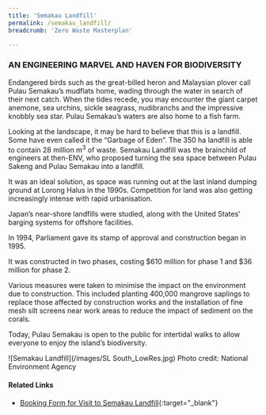 ```yaml
---
title: 'Semakau Landfill'
permalink: /semakau_landfill/
breadcrumb: 'Zero Waste Masterplan'

---
```



### AN ENGINEERING MARVEL AND HAVEN FOR BIODIVERSITY

Endangered birds such as the great-billed
heron and Malaysian plover call Pulau
Semakau’s mudflats home, wading through
the water in search of their next catch.
When the tides recede, you may encounter
the giant carpet anemone, sea urchins, sickle
seagrass, nudibranchs and the impressive
knobbly sea star. Pulau Semakau’s waters are
also home to a fish farm.

Looking at the landscape, it may be hard to
believe that this is a landfill. Some have even
called it the “Garbage of Eden”. The 350 ha
landfill is able to contain 28 million m<sup>3</sup> of
waste. Semakau Landfill was the brainchild of
engineers at then-ENV, who proposed turning
the sea space between Pulau Sakeng and
Pulau Semakau into a landfill.

It was an ideal solution, as space was running
out at the last inland dumping ground at
Lorong Halus in the 1990s. Competition for
land was also getting increasingly intense
with rapid urbanisation.

Japan’s near-shore landfills were studied,
along with the United States’ barging systems
for offshore facilities.

In 1994, Parliament gave its stamp of
approval and construction began in 1995.

It was constructed in two phases, costing
$610 million for phase 1 and $36 million for
phase 2.

Various measures were taken to minimise
the impact on the environment due to
construction. This included planting 400,000
mangrove saplings to replace those affected
by construction works and the installation
of fine mesh silt screens near work areas to
reduce the impact of sediment on the corals.

Today, Pulau Semakau is open to the public
for intertidal walks to allow everyone to enjoy
the island’s biodiversity.

![Semakau Landfill](/images/SL South_LowRes.jpg)
Photo credit: National Environment Agency

#### Related Links

* [Booking Form for Visit to Semakau Landfill](https://www.nea.gov.sg/e-services-forms/forms/booking-form-for-visit-to-nea-s-incineration-plants-and-semakau-landfill){:target="_blank"}
